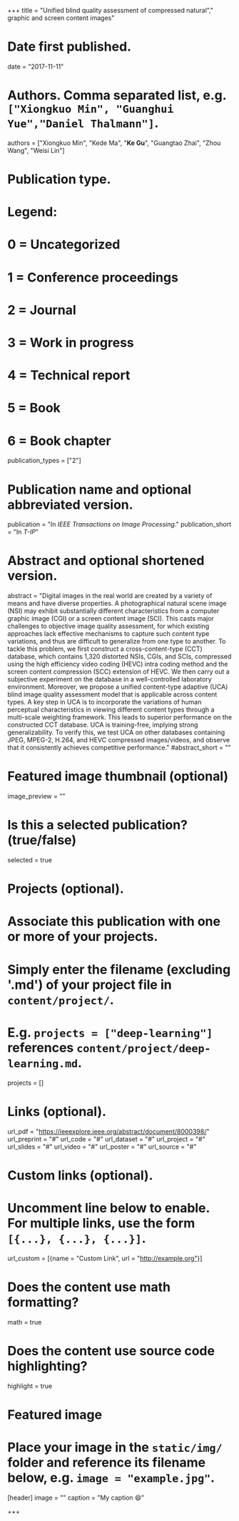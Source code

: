 +++
title = "Unified blind quality assessment of compressed natural”,” graphic and screen content images"

# Date first published.
date = "2017-11-11"

# Authors. Comma separated list, e.g. `["Xiongkuo Min", "Guanghui Yue","Daniel Thalmann"]`.
authors = ["Xiongkuo Min", "Kede Ma", "**Ke Gu**", "Guangtao Zhai", "Zhou Wang", "Weisi Lin"]
# Publication type.
# Legend:
# 0 = Uncategorized
# 1 = Conference proceedings
# 2 = Journal
# 3 = Work in progress
# 4 = Technical report
# 5 = Book
# 6 = Book chapter
publication_types = ["2"]

# Publication name and optional abbreviated version.
publication = "In *IEEE Transactions on Image Processing*."
publication_short = "In *T-IP*"

# Abstract and optional shortened version.
abstract = "Digital images in the real world are created by a variety of means and have diverse properties. A photographical natural scene image (NSI) may exhibit substantially different characteristics from a computer graphic image (CGI) or a screen content image (SCI). This casts major challenges to objective image quality assessment, for which existing approaches lack effective mechanisms to capture such content type variations, and thus are difficult to generalize from one type to another. To tackle this problem, we first construct a cross-content-type (CCT) database, which contains 1,320 distorted NSIs, CGIs, and SCIs, compressed using the high efficiency video coding (HEVC) intra coding method and the screen content compression (SCC) extension of HEVC. We then carry out a subjective experiment on the database in a well-controlled laboratory environment. Moreover, we propose a unified content-type adaptive (UCA) blind image quality assessment model that is applicable across content types. A key step in UCA is to incorporate the variations of human perceptual characteristics in viewing different content types through a multi-scale weighting framework. This leads to superior performance on the constructed CCT database. UCA is training-free, implying strong generalizability. To verify this, we test UCA on other databases containing JPEG, MPEG-2, H.264, and HEVC compressed images/videos, and observe that it consistently achieves competitive performance."
#abstract_short = ""

# Featured image thumbnail (optional)
image_preview = ""

# Is this a selected publication? (true/false)
selected = true

# Projects (optional).
#   Associate this publication with one or more of your projects.
#   Simply enter the filename (excluding '.md') of your project file in `content/project/`.
#   E.g. `projects = ["deep-learning"]` references `content/project/deep-learning.md`.
projects = []

# Links (optional).
url_pdf = "https://ieeexplore.ieee.org/abstract/document/8000398/"
url_preprint = "#"
url_code = "#"
url_dataset = "#"
url_project = "#"
url_slides = "#"
url_video = "#"
url_poster = "#"
url_source = "#"

# Custom links (optional).
#   Uncomment line below to enable. For multiple links, use the form `[{...}, {...}, {...}]`.
 url_custom = [{name = "Custom Link", url = "http://example.org"}]

# Does the content use math formatting?
math = true

# Does the content use source code highlighting?
highlight = true

# Featured image
# Place your image in the `static/img/` folder and reference its filename below, e.g. `image = "example.jpg"`.
[header]
image = ""
caption = "My caption 😄"

+++
